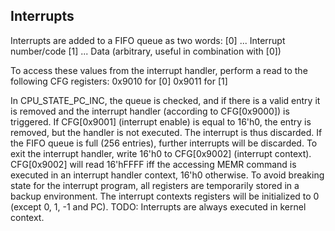 Interrupts
----------

Interrupts are added to a FIFO queue as two words:
[0] ... Interrupt number/code
[1] ... Data (arbitrary, useful in combination with [0])

To access these values from the interrupt handler, perform a read to the following CFG registers:
0x9010 for [0]
0x9011 for [1]

In CPU_STATE_PC_INC, the queue is checked, and if there is a valid entry it is removed and the interrupt handler (according to CFG[0x9000]) is triggered.
If CFG[0x9001] (interrupt enable) is equal to 16'h0, the entry is removed, but the handler is not executed. The interrupt is thus discarded.
If the FIFO queue is full (256 entries), further interrupts will be discarded.
To exit the interrupt handler, write 16'h0 to CFG[0x9002] (interrupt context). CFG[0x9002] will read 16'hFFFF iff the accessing MEMR command is executed in an interrupt handler context, 16'h0 otherwise.
To avoid breaking state for the interrupt program, all registers are temporarily stored in a backup environment.
The interrupt contexts registers will be initialized to 0 (except 0, 1, -1 and PC).
TODO: Interrupts are always executed in kernel context.